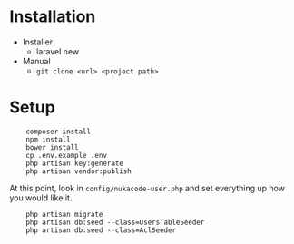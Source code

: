 # Installation

* Installer
    * laravel new <project name>
* Manual
    * `git clone <url> <project path>`

# Setup

```
    composer install
    npm install
    bower install
    cp .env.example .env
    php artisan key:generate
    php artisan vendor:publish
```

At this point, look in `config/nukacode-user.php` and set everything up how you would like it.

```
    php artisan migrate
    php artisan db:seed --class=UsersTableSeeder
    php artisan db:seed --class=AclSeeder
```
